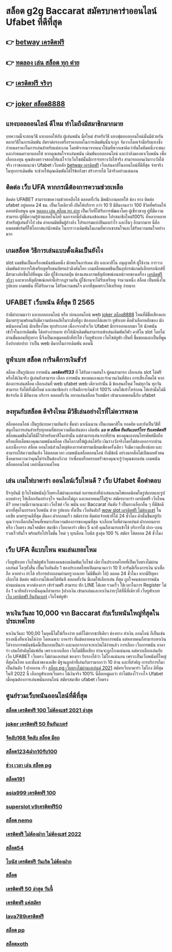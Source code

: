 # สล็อต g2g  Baccarat  สมัครบาคาร่าออนไลน์ Ufabet  ที่ดีที่สุด

## 👉 [betway เครดิตฟรี](https://www.ufaeat.com/register/)
## 👉 [ทดลอง เล่น สล็อต ทุก ค่าย](https://www.ufaeat.com/credit-free-50/)
## 👉 [เครดิตฟรี จริงๆ](https://www.ufaeat.com/register/)
## 👉 [joker สล็อต8888](https://www.ufaeat.com/)

## แทงบอลออนไลน์   ดีไหม  ทำไมถึงมีสมาชิกมากมาย

บทความนี้จะสอนวิธี  แทงบอลให้กับ ผู้เล่นพนัน  มือใหม่ สำหรับวิธี แทงฟุตบอลออนไลน์นั้นมีด้วยกันหลายวิธีในการเดิมพัน  อัตราต่อรองหรือราคาบอลในการเดิมพันนั้นจะถูก จัดวางโดยเจ้ามือรับแทงซึ่งกำหนดราคาในการเล่นสำหรับแต่ละเกม โดยพิจารณาจากแนวโน้มที่พวกเขาคิดว่าทีมใดทีมหนึ่งจะชนะ และกำหนดราคาบอลให้ หากคุณสนใจจะเล่นพนัน เดิมพันบอลออนไลน์ และกำลังมองหาเว็บพนัน เพื่อเลือกลงทุน คุณต้องตรวจสอบให้แน่ใจว่าเว็บไซต์นั้นมีการจ่ายรางวัลให้จริง สามารถถอนเงินรางวัลได้จริง เราขออแนะนำ  Ufabet เว็บหลัก [betway เครดิตฟรี](https://www.ufaeat.com/credit-free-50/) เว็บเล่นคาสิโนออนไลน์ที่ดีที่สุด  จ่ายจริงในทุกการเดิมพัน จะช่วยให้คุณเดิมพันได้ไร้ข้อกังขา  สร้างรายได้ ได้จริงอย่างแน่นอน

## ติดต่อ เว็บ UFA หากกรณีต้องการความช่วยเหลือ

ติดต่อ UFABET สามารถขอความช่วยเหลือได้  ตลอดทั้งวัน มีพนักงานคอยให้  ช่อง ทาง ติดต่อ ufabet อยู่ตลอด 24 ชม. เป็นเว็บเดียวที่  เปิดให้บริการ กว่า 10 ปี มีทีมงานกว่า 100 ชีวิตที่พร้อมให้ คอยสนับสนุน คุณ [ทดลอง เล่น สล็อต ทุก ค่าย](https://www.ufaeat.com/register/) เป็นเว็บที่ได้รับการพัฒนาโดย ผู้เชี่ยวชาญ ผู้ที่มีความสามารถ ผู้ที่มีความรู้ด้านเทคโนโลยี นอกจากนี้ยังมีเสนอข้อเสนอ  โปรสมาชิกใหม่100% ที่หลากหลายสำหรับผู้เล่นทั่วไป เช่น ค่าคอมมิชชั่นผู้อ้างอิง โปรแกรมแบ่งปันผลกำไร และอื่นๆ อีกมากมาย นี่คือแพลตฟอร์มที่ให้โอกาสแก่นักพนัน ในการวางเดิมพันในเกมที่พวกเขาสนใจและได้รับความสนใจอย่างมาก

##  เกมสล็อต วิธีการเล่นแบบดั้งเดิมเป็นยังไง

 slot แมชชีนเป็นเครื่องพนันชนิดหนึ่ง มักพบในอาร์เคด ผับ และคาสิโน อนุญาตให้ ผู้ใช้งาน  การวางเดิมพันด้วยการใส่เหรียญหรือธนบัตรแล้วดึงคันโยก  เกมสล็อตแมชชีนเป็นอุปกรณ์เกมอิเล็กทรอนิกส์ที่มีสามวงล้อขึ้นไปที่หมุน เมื่อ ผู้ใช้งานกดปุ่ม ช่องแสดงภาพสัญลักษณ์บนหน้าจอของเครื่อง [เครดิตฟรี จริงๆ](https://www.ufaeat.com/) และหากสัญลักษณ์เหล่านี้ปรากฏรวมกัน  ผู้ใช้งานจะได้รับเหรียญ จำนวนหนึ่ง สล็อต เป็นหนึ่งในรูปแบบ เกมพนัน ที่ได้รับความ  ได้รับความสนใจ มากที่สุดเพราะได้เหรียญ ง่ายมาก


## UFABET  เว็บพนัน ดีที่สุด ปี 2565 

ถ้ามีคำถามมาว่า แทงบอลออนไลน์  หรือ  บ่อนออนไลน์ web [joker สล็อต8888](https://www.ufaeat.com/regis-ufabet-master-free/) ไหนที่มีชื่อเสียงและมีมาตรฐานพร้อมกับมีความปลอดภัยในระดับที่สูง ต้องบอกได้เลยว่า ยูฟ่าเบท  คือตัวเลือกหลักของ นักพนันออนไลน์ นักเสี่ยงโชค ทุกประเภท  เนื่องจากตัวเว็บ Ufabet  มีการออกแบบมา ให้ นักพนัน เข้าใจในการเดิมพัน ได้อย่างง่ายดาย ทำให้นักเดิมพันสามารถเข้าเล่นเดิมพันกีฬา  คาสิโน   slot โดยไม่ผ่านขั้นตอนที่ยุ่งยาก นี่จึงเป็นเหตุผลหลักที่ทำให้ เว็บยูฟ่าเบท เว็บไซต์ยูฟ่า เป็นที่ ชื่นชอบและเป็นที่พูดถึงปากต่อปาก ว่าเป็น web    ดีมากในการเดิมพัน  ตอนนี้


## ยูฟ่าเบท สล็อต  การีนตีการเงินชัวร์

สล็อต เป็นรูปแบบ การพนัน ***เครดิตฟรี133*** ที่  ได้รับความสนใจ ผู้คนสามารถ เลือกเล่น slot ได้ฟรีหรือได้เงินจริง ผู้เล่นยังสามารถ เลือก การพนัน ของตนเองและจำนวนเงินที่ต้อง การเสี่ยงโชคได้ หากต้องการเล่นสล็อต เลือกเล่นที่ web   ufabet   web เดียวเท่านั้น มี ข้อเสนอใหม่ ใหม่ทุกวัน ทุกวัน สามารถ รับได้ทั้งมือใหม่ และสมาชิกเก่า การีนตีการเงินชัวร์ 100% เล่นได้เท่าไหร่ถอน ได้เท่านั้นไม่มีข้อจำกัด มี มีทีมงาน บริการ ตลอดทั้งวัน   อยากเล่นสล็อต รีบสมัคร เข้ามาเลยตอนนี้กับ  ufabet 


## ลงทุนกับสล็อต ดีจริงไหม มีวิธีเล่นอย่างไรที่ไม่ควรพลาด

 สล็อตออนไลน์ เป็นรูปแบบความบันเทิง ชั้นนำ  มาเนิ่นนาน เป็นเกมคาสิโน ยอดฮิต และยังเป็นวิธีที่สนุกในการเล่นสำหรับทุกคนที่ชอบความตื่นเต้นของ เดิมพัน ***แอ พ สล็อต ยืนยันเบอร์โทร รับเครดิตฟรี*** สล็อตแมชชีนไม่ได้มีไว้สำหรับคาสิโนเท่านั้น แต่สามารถเล่นจากที่บ้าน ของคุณเองบนโทรศัพท์มือถือหรือแท็บเล็ตของคุณเกมพนันสล็อต เปิดโอกาสให้ผู้เล่นได้รับ เงินรางวัลจริงโดยไม่ต้องออกจากบ้าน และเนื่องจาก สล็อต ออนไลน์ส่วนใหญ่ต้องการค่าธรรมเนียมเพียงครั้งเดียว จึงมีความเสี่ยงน้อย และสามารถให้ความบันเทิง  ได้ตลอดเวลา  เกมพนันสล็อตออนไลน์  ยังมีข้อดี อย่างมากคือไม่เปิดเผยตัวตน ซึ่งหมายความว่าคุณไม่จำเป็นต้องกังวล ว่าเพื่อนหรือครอบครัวของคุณจะรู้ว่าคุณชอบเล่น เกมพนันสล็อตออนไลน์ เหล่านี้มากแค่ไหน


## เล่น เกมไพ่บาคาร่า ออนไลน์เว็บไหนดี ?  เว็บ Ufabet  คือคำตอบ

ปัจจุบันมี {เว็บไซต์พนัน|เว็บตรงไม่ผ่านเอเย่นต์  หลายแห่งที่นำเสนอเกมไพ่ยอดนิยมในรูปแบบและรูปแบบต่างๆ ให้เลือกกันอย่างจุใจ จนเลือกไม่ถูก และหลายคนก็ไม่รู้จะ  สมัครบาคาร่า เครดิตฟรี เว็บไหนดี? บทความนี้เรามาแนะนำ เว็บไซต์  เว็บ พนัน และ Baccarat อันดับ 1 เป็นทางเลือกอื่น ๆ ที่มีข้อดีมากที่สุดในบรรดาเว็บพนัน ด้วย  รูปแบบ  ทั้งเป็น  เว็บอันดับ1   [wow slot เครดิตฟรี ไม่ต้องแชร์](https://www.ufaeat.com/regis-ufabet-master-free/) ในเอเชีย มาตรฐานดีที่สุด มั่นคง ฝากถอนเร็ว  สมัครง่าย ติดต่อเจ้าหน้าที่ได้ 24 ชั่วโมง  ดังนั้นขึ้นอยู่กับคุณว่าจะเลือกอันไหนที่เหมาะกับความต้องการของคุณที่สุด จะเลือกเว็บที่ผ่านเอเย่นต์ ฝากถอนยาก หรือ เว็บตรง สนใจสมัคร สมาชิก เว็บบาคาร่า  เพียง 5 นาที คุณก็สามารถเข้าใช้ บริการได้ ฝาก-ถอน รวดเร็วทันใจ พร้อมรับโปรโมชั่น ใหม่ ๆ ทุกเดือน โบนัส สูงสุด 100 % สมัคร ได้ตลอด 24 ชั่วโมง

## เว็บ UFA  ดีแบบไหน คนเล่นเยอะไหม

  เว็บยูฟ่าเบท เว็บไซต์ยูฟ่าเว็บของคนชอบเดิมพันเว็บไซต์ เดียวในประเทศไทยที่เป็นเว็บตรงไม่ผ่านเอเย่นต์   ใดๆทั้งสิ้น เป็นเว็บอันดับ 1  ของประเทศไทยเปิดมานานกว่า 10 ปี การันตีเรื่องการเงิน น่าเชื่อถือ หายห่วง  ทำได้  บริการฝากถอนผ่านทรูวอลเลท ไม่มีขั้นต่ำ ได้} ตลอด 24 ชั่วโมง หากมีปัญหา เลือกได้ ติดต่อ พนักงานได้เลยได้ทันที  ตลอดทั้งวัน  มีเกมให้เลือกเล่น ที่สุด ถูกใจคนชอบการพนัน ผ่านแน่นอน หากต้องการ  เข้าร่วมฟรี สามารถ ทัก LINE  ได้เลย รวดเร็ว ใช้เวลาในการ Register ไม่ถึง 1 นาทีหลังจากนั้นคุณก็สามารถ }ฝากเงิน เข้ามาเล่นและหาเงินง่ายๆได้ที่นี่ที่เดียวที่ เว็บยูฟ่าเบท [เว็บ เครดิตฟรี ยืนยันเบอร์](https://www.ufaeat.com/ufabet-master-login/) เว็บไซต์ยูฟ่า


## หาเงินวันละ 10,000  จาก Baccarat  กับเว็บพนันใหญ่ที่สุดในประเทศไทย

หาเงินวันละ 100,00  ในยุคนี้ไม่ใช่เรื่องง่าย แต่ก็ไม่ยากซะทีเดียว ช่องทาง  ทำเงิน   ออนไลน์ ก็เป็นเช่นทางหนึ่งที่หาเงินได้ง่าย โดยเฉพาะ บาคาร่า ที่แม้หลายคนจะเรียกการพนัน แต่หลายคนก็สามารถหาเงินได้จากการพนันชนิดนี้เป็นกอบเป็นกำ และนอกจากกจะหาเงินได้ง่ายแล้ว การเลือก เว็บการพนัน บาคาร่า เล่นก็สำคัญไม่แพ้กัน เพราะหากเลือก  เว็บไม่มีชื่อเสียง  ท่านจะถูกโกงแน่นอน แต่หากเลือกเล่นกับเว็บ UFABET เว็บตรง ไม่ผ่านเอเย่นต์ ของเรา รับรองได้ว่า ไม่โกงแน่นอน เพราะเป็นเว็บพนันที่ใหญ่ที่สุดในไทย และชั้นนำของเอเชีย มีฐานลูกค้าที่เล่นกับเรามากกว่า 10 ล้าน และที่สำคัญ การบริการก็มาเป็นอันดับ 1 ฝากถอน เร็ว [สล็อต pg เว็บตรงไม่ผ่านเอเย่นต์ 2021](https://www.ufaeat.com/ufabet-master-login/) สมัครเว็บบาคาร่า ไม่โกง ดีที่สุดในปี 2022 นี้ เลือกยูฟ่าเบทเว็บตรง ได้เงินจริง 100% นี่คือเหตูผลว่า ทำไม่ต้องไว้วางใจ Ufabet  เมื่อคุณต้องการเล่นพนันออนไลน์ สมัครสมาชิก ufabet เว็บตรง  


## ศูนย์รวมเว็บพนันออนไลน์ที่ดีที่สุด

### [สล็อต เครดิตฟรี 100 ไม่ต้องแชร์ 2021 ล่าสุด](https://atom.io/themes/ทางเข้า%20UFAEAT%20เว็บตรง%20UFABET%20superslot%20เครดิตฟรี%2030%20otp%20008%20สล็อต%20ฟรีเครดิต%20100%)
### [joker เครดิตฟรี 50 ยืนยันเบอร์](https://atom.io/themes/ทางเข้า%20UFAEAT%20เว็บตรง%20UFABET%20สล็อต333%20008%20สล็อต%20ฟรีเครดิต%20100%)
### [จีคลับ168 จีคลับ สล็อต มือถ](https://atom.io/themes/ทางเข้า%20UFAEAT%20เว็บตรง%20UFABET%20สล็อต%20nemo%20008%20สล็อต%20ฟรีเครดิต%20100%)
### [สล็อต1234ฝาก10รับ100](https://atom.io/themes/ทางเข้า%20UFAEAT%20เว็บตรง%20UFABET%20เครดิตฟรี%20จริงๆ%20008%20สล็อต%20ฟรีเครดิต%20100%)
### [ช่วง เวลา เล่น สล็อต pg](https://atom.io/themes/ทางเข้า%20UFAEAT%20เว็บตรง%20UFABET%20สล็อต%20เครดิตฟรี%20ไม่ต้องฝากก่อน%20ไม่ต้องแชร์%20ยืนยันเบอร์โทรศัพท์%20วันนี้%20008%20สล็อต%20ฟรีเครดิต%20100%)
### [สล็อต191](https://atom.io/themes/ทางเข้า%20UFAEAT%20เว็บตรง%20UFABET%20noname%20สล็อต%20เครดิตฟรี%20008%20สล็อต%20ฟรีเครดิต%20100%)
### [asia999 เครดิตฟรี 100](https://atom.io/themes/ทางเข้า%20UFAEAT%20เว็บตรง%20UFABET%20เครดิตฟรี50%20ไม่ต้องฝากไม่ต้องแชร์%20ถอนได้%20300%20008%20สล็อต%20ฟรีเครดิต%20100%)
### [superslot v9เครดิตฟรี50](https://atom.io/themes/ทางเข้า%20UFAEAT%20เว็บตรง%20UFABET%20บทความ%20สล็อต%20008%20สล็อต%20ฟรีเครดิต%20100%)
### [สล็อต nemo](https://atom.io/themes/ทางเข้า%20UFAEAT%20เว็บตรง%20UFABET%20สล็อต%20999%20ฟรีเครดิต%20100%20008%20สล็อต%20ฟรีเครดิต%20100%)
### [เครดิตฟรี ไม่ต้องฝาก ไม่ต้องแชร์ 2022](https://atom.io/themes/ทางเข้า%20UFAEAT%20เว็บตรง%20UFABET%20สล็อตm98%20008%20สล็อต%20ฟรีเครดิต%20100%)
### [สล็อต54](https://atom.io/themes/ทางเข้า%20UFAEAT%20เว็บตรง%20UFABET%20รวม%20เว็บ%20สล็อต%20ฝาก%20ถอน%20ไม่มี%20ขั้น%20ต่ำ%20008%20สล็อต%20ฟรีเครดิต%20100%)
### [โบนัส เครดิตฟรี วันเกิด ไม่ต้องฝาก](https://atom.io/themes/ทางเข้า%20UFAEAT%20เว็บตรง%20UFABET%20สมัครufabet%20008%20สล็อต%20ฟรีเครดิต%20100%)
### [สล็อต](https://atom.io/themes/ทางเข้า%20UFAEAT%20เว็บตรง%20UFABET%20สล็อต666เครดิตฟรี%20008%20สล็อต%20ฟรีเครดิต%20100%)
### [เครดิตฟรี 50 ล่าสุด วันนี้](https://atom.io/themes/ทางเข้า%20UFAEAT%20เว็บตรง%20UFABET%20true%20wallet%20สล็อต%20ฝาก10รับ100%20วอ%20เลท%20008%20สล็อต%20ฟรีเครดิต%20100%)
### [เครดิตฟรี แค่สมัคร](https://atom.io/themes/ทางเข้า%20UFAEAT%20เว็บตรง%20UFABET%20bet2you%20เครดิตฟรี%20008%20สล็อต%20ฟรีเครดิต%20100%)
### [lava789เครดิตฟรี](https://atom.io/themes/ทางเข้า%20UFAEAT%20เว็บตรง%20UFABET%20ควีน%20สล็อต%20008%20สล็อต%20ฟรีเครดิต%20100%)
### [สล็อต pp](https://atom.io/themes/ทางเข้า%20UFAEAT%20เว็บตรง%20UFABET%20คาสิโนออนไลน์เว็บตรง%20เครดิตฟรี%20008%20สล็อต%20ฟรีเครดิต%20100%)
### [สล็อตxoth](https://atom.io/themes/ทางเข้า%20UFAEAT%20เว็บตรง%20UFABET%20สล็อต%20world1688%20008%20สล็อต%20ฟรีเครดิต%20100%)